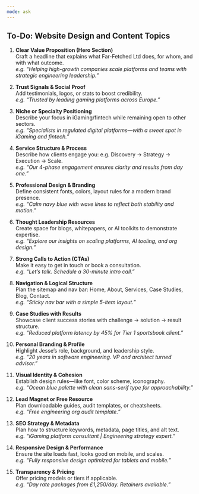 ```yaml
---
mode: ask
---
```


## To-Do: Website Design and Content Topics

1. **Clear Value Proposition (Hero Section)**  
   Craft a headline that explains what Far-Fetched Ltd does, for whom, and with what outcome.  
   _e.g. “Helping high-growth companies scale platforms and teams with strategic engineering leadership.”_

2. **Trust Signals & Social Proof**  
   Add testimonials, logos, or stats to boost credibility.  
   _e.g. “Trusted by leading gaming platforms across Europe.”_

3. **Niche or Specialty Positioning**  
   Describe your focus in iGaming/fintech while remaining open to other sectors.  
   _e.g. “Specialists in regulated digital platforms—with a sweet spot in iGaming and fintech.”_

4. **Service Structure & Process**  
   Describe how clients engage you: e.g. Discovery → Strategy → Execution → Scale.  
   _e.g. “Our 4-phase engagement ensures clarity and results from day one.”_

5. **Professional Design & Branding**  
   Define consistent fonts, colors, layout rules for a modern brand presence.  
   _e.g. “Calm navy blue with wave lines to reflect both stability and motion.”_

6. **Thought Leadership Resources**  
   Create space for blogs, whitepapers, or AI toolkits to demonstrate expertise.  
   _e.g. “Explore our insights on scaling platforms, AI tooling, and org design.”_

7. **Strong Calls to Action (CTAs)**  
   Make it easy to get in touch or book a consultation.  
   _e.g. “Let’s talk. Schedule a 30-minute intro call.”_

8. **Navigation & Logical Structure**  
   Plan the sitemap and nav bar: Home, About, Services, Case Studies, Blog, Contact.  
   _e.g. “Sticky nav bar with a simple 5-item layout.”_

9. **Case Studies with Results**  
   Showcase client success stories with challenge → solution → result structure.  
   _e.g. “Reduced platform latency by 45% for Tier 1 sportsbook client.”_

10. **Personal Branding & Profile**  
    Highlight Jesse’s role, background, and leadership style.  
    _e.g. “20 years in software engineering. VP and architect turned advisor.”_

11. **Visual Identity & Cohesion**  
    Establish design rules—like font, color scheme, iconography.  
    _e.g. “Ocean blue palette with clean sans-serif type for approachability.”_

12. **Lead Magnet or Free Resource**  
    Plan downloadable guides, audit templates, or cheatsheets.  
    _e.g. “Free engineering org audit template.”_

13. **SEO Strategy & Metadata**  
    Plan how to structure keywords, metadata, page titles, and alt text.  
    _e.g. “iGaming platform consultant | Engineering strategy expert.”_

14. **Responsive Design & Performance**  
    Ensure the site loads fast, looks good on mobile, and scales.  
    _e.g. “Fully responsive design optimized for tablets and mobile.”_

15. **Transparency & Pricing**  
    Offer pricing models or tiers if applicable.  
    _e.g. “Day rate packages from £1,250/day. Retainers available.”_
